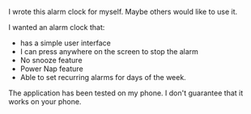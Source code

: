 I wrote this alarm clock for myself. Maybe others would like to use it.

I wanted an alarm clock that:
  * has a simple user interface
  * I can press anywhere on the screen to stop the alarm
  * No snooze feature
  * Power Nap feature
  * Able to set recurring alarms for days of the week.

The application has been tested on my phone. I don't guarantee that it works on
your phone.